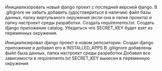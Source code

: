Инициализоровать новый django проект с последней версией django.
В .gitignore не забыть добавить (удостовериться в наличии) файл базы данных, папку виртульаного окружения (если она в папке проекта) и папку настроект среды разработки.
Создать requirements.txt.
Создать django приложение catalog.
Убедиться что SECRET_KEY будет взят из переменных окружения.


Инициализировал django проект в новом репозитории.
Создал django приложение и добавил его в INSTALLED_APPS
В .gitignore добавлены фыйл быза данных, папка настроект среды разработки
Добавил все зависимости в requirements.txt
SECRET_KEY вынесен в переменную окружения
